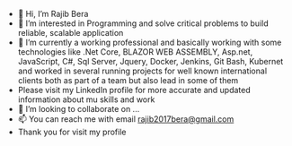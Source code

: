 - 👋 
Hi, I’m Rajib Bera
- 👀 I’m interested in Programming and solve critical problems to build reliable, scalable application
- 🌱 I’m currently a working professional and basically working with some technologies like .Net Core, BLAZOR WEB ASSEMBLY, Asp.net, JavaScript, C#, Sql Server, Jquery, Docker, Jenkins, Git Bash, Kubernet and worked in several running projects for well known international clients both as part of a team but also lead in some of them
- Please visit my LinkedIn profile for more accurate and updated information about mu skills and work
- 💞️ I’m looking to collaborate on ...
- 📫 You can reach me with email rajib2017bera@gmail.com
- Thank you for visit my profile

<!---
Berarajib4/Berarajib4 is a ✨ special ✨ repository because its `README.md` (this file) appears on your GitHub profile.
You can click the Preview link to take a look at your changes.
--->
